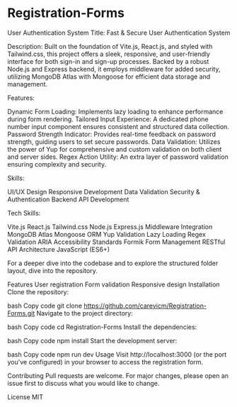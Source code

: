 # Registration-Forms

User Authentication System
Title: Fast & Secure User Authentication System

Description:
Built on the foundation of Vite.js, React.js, and styled with Tailwind.css, this project offers a sleek, responsive, and user-friendly interface for both sign-in and sign-up processes. 
Backed by a robust Node.js and Express backend, it employs middleware for added security, utilizing MongoDB Atlas with Mongoose for efficient data storage and management.

Features:

Dynamic Form Loading: Implements lazy loading to enhance performance during form rendering.
Tailored Input Experience: A dedicated phone number input component ensures consistent and structured data collection.
Password Strength Indicator: Provides real-time feedback on password strength, guiding users to set secure passwords.
Data Validation: Utilizes the power of Yup for comprehensive and custom validation on both client and server sides.
Regex Action Utility: An extra layer of password validation ensuring complexity and security.




Skills:

UI/UX Design
Responsive Development
Data Validation
Security & Authentication
Backend API Development



Tech Skills:

Vite.js
React.js
Tailwind.css
Node.js
Express.js
Middleware Integration
MongoDB Atlas
Mongoose ORM
Yup Validation
Lazy Loading
Regex Validation
ARIA Accessibility Standards
Formik Form Management
RESTful API Architecture
JavaScript (ES6+)



For a deeper dive into the codebase and to explore the structured folder layout, dive into the repository.


Features
User registration
Form validation
Responsive design
Installation
Clone the repository:

bash
Copy code
git clone https://github.com/carevicm/Registration-Forms.git
Navigate to the project directory:

bash
Copy code
cd Registration-Forms
Install the dependencies:

bash
Copy code
npm install
Start the development server:

bash
Copy code
npm run dev
Usage
Visit http://localhost:3000 (or the port you've configured) in your browser to access the registration form.

Contributing
Pull requests are welcome. For major changes, please open an issue first to discuss what you would like to change.

License
MIT

